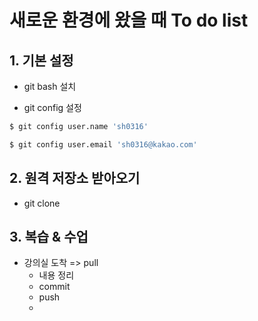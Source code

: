 # 새로운 환경에 왔을 때 To do list



## 1. 기본 설정

- git bash 설치

- git config 설정

```bash
$ git config user.name 'sh0316'

$ git config user.email 'sh0316@kakao.com'
```



## 2. 원격 저장소 받아오기

- git clone



## 3. 복습 & 수업

- 강의실 도착 => pull
  - 내용 정리
  - commit
  - push
  - 
